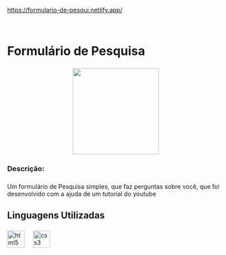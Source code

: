 

https://formulario-de-pesqui.netlify.app/

<br clear="both">

<h1 align="left">Formulário de Pesquisa</h1>

###

<div align="center">
  <img height="200" src="https://i.im.ge/2024/09/05/fgUjC8.formulario-de-pesquisa.png"  />
</div>

###

<h3 align="left">Descrição:</h3>

###

<p align="left">Um formulário de Pesquisa simples, que faz perguntas sobre você,  que foi desenvolvido com a ajuda de um tutorial do youtube</p>

###

<h2 align="left">Linguagens Utilizadas</h2>

###

<div align="left">
  <img src="https://cdn.jsdelivr.net/gh/devicons/devicon/icons/html5/html5-original.svg" height="40" alt="html5 logo"  />
  <img width="12" />
  <img src="https://cdn.jsdelivr.net/gh/devicons/devicon/icons/css3/css3-original.svg" height="40" alt="css3 logo"  />
</div>

###
